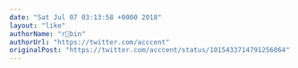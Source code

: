 ```yaml
---
date: "Sat Jul 07 03:13:58 +0000 2018"
layout: "like"
authorName: "r🔮bin"
authorUrl: "https://twitter.com/acccent"
originalPost: "https://twitter.com/acccent/status/1015433714791256064"
---
```

